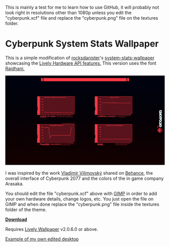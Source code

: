 This is mainly a test for me to learn how to use GitHub, it will probably not look right in resolutions other than 1080p unless you edit the "cyberpunk.xcf" file and replace the "cyberpunk.png" file on the textures folder.

# Cyberpunk System Stats Wallpaper
This is a simple modification of [rocksdanister](https://github.com/rocksdanister)'s [system-stats-wallpaper
](https://github.com/rocksdanister/system-stats-wallpaper) showcasing the [Lively Hardware API features.](https://github.com/rocksdanister/lively/wiki/Web-Guide-V-:-System-Data) This version uses the font [Rajdhani.](https://fonts.google.com/specimen/Rajdhani)

![Screenshot of the wallpaper](https://raw.githubusercontent.com/lucas8913/system-stats-wallpaper-cyberpunk/main/descriptionImage.gif)

I was inspired by the work [Vladimír Vilimovský](https://www.behance.net/vladimirvilimovsky) shared on [Behance](https://www.behance.net/gallery/133185623/Cyberpunk-2077User-Interface-(Part-2)/modules/824938222), the overall interface of Cyberpunk 2077 and the colors of the in game company Arasaka.

You should edit the file "cyberpunk.xcf" above with [GIMP](https://www.gimp.org/) in order to add your own hardware details, change logos, etc. You just open the file on GIMP and when done replace the "cyberpunk.png" file inside the textures folder of the theme.

[**Download**](https://github.com/lucas8913/system-stats-wallpaper-cyberpunk/releases)

Requires [Lively Wallpaper](https://github.com/rocksdanister/lively) v2.0.6.0 or above.

[Example of my own edited desktop](https://www.deviantart.com/lucas891/art/Arasaka-Desktop-SSC23-967635789)
